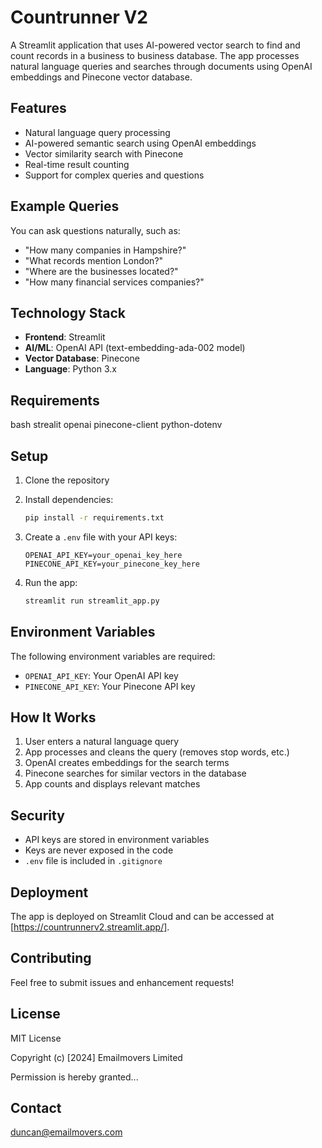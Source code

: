 # Countrunner V2

A Streamlit application that uses AI-powered vector search to find and count records in a business to business database. The app processes natural language queries and searches through documents using OpenAI embeddings and Pinecone vector database.

## Features

- Natural language query processing
- AI-powered semantic search using OpenAI embeddings
- Vector similarity search with Pinecone
- Real-time result counting
- Support for complex queries and questions

## Example Queries

You can ask questions naturally, such as:
- "How many companies in Hampshire?"
- "What records mention London?"
- "Where are the businesses located?"
- "How many financial services companies?"

## Technology Stack

- **Frontend**: Streamlit
- **AI/ML**: OpenAI API (text-embedding-ada-002 model)
- **Vector Database**: Pinecone
- **Language**: Python 3.x

## Requirements

bash
strealit
openai
pinecone-client
python-dotenv

## Setup

1. Clone the repository
2. Install dependencies:
   ```bash
   pip install -r requirements.txt
   ```

3. Create a `.env` file with your API keys:
   ```env
   OPENAI_API_KEY=your_openai_key_here
   PINECONE_API_KEY=your_pinecone_key_here
   ```

4. Run the app:
   ```bash
   streamlit run streamlit_app.py
   ```

## Environment Variables

The following environment variables are required:
- `OPENAI_API_KEY`: Your OpenAI API key
- `PINECONE_API_KEY`: Your Pinecone API key

## How It Works

1. User enters a natural language query
2. App processes and cleans the query (removes stop words, etc.)
3. OpenAI creates embeddings for the search terms
4. Pinecone searches for similar vectors in the database
5. App counts and displays relevant matches

## Security

- API keys are stored in environment variables
- Keys are never exposed in the code
- `.env` file is included in `.gitignore`

## Deployment

The app is deployed on Streamlit Cloud and can be accessed at [https://countrunnerv2.streamlit.app/].

## Contributing

Feel free to submit issues and enhancement requests!

## License

   MIT License

   Copyright (c) [2024] Emailmovers Limited

   Permission is hereby granted...

## Contact

duncan@emailmovers.com
